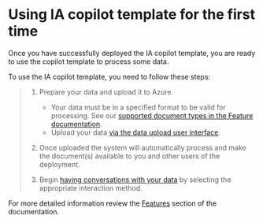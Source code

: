 # Using IA copilot template for the first time

Once you have successfully deployed the IA copilot template, you are ready to use the copilot template to process some data.

To use the IA copilot template, you need to follow these steps:

> 1. Prepare your data and upload it to Azure.
>
>       * Your data must be in a specified format to be valid for processing. See our [supported document types in the Feature documentation](/docs/features/features.md#supported-document-types).
>       * Upload your data [via the data upload user interface](/docs/features/user_experience.md#uploading-files).
> 2. Once uploaded the system will automatically process and make the document(s) available to you and other users of the deployment.
> 3. Begin [having conversations with your data](/docs/features/user_experience.md#having-a-conversation-with-your-data) by selecting the appropriate interaction method.

For more detailed information review the [Features](/docs/features/features.md) section of the documentation.
